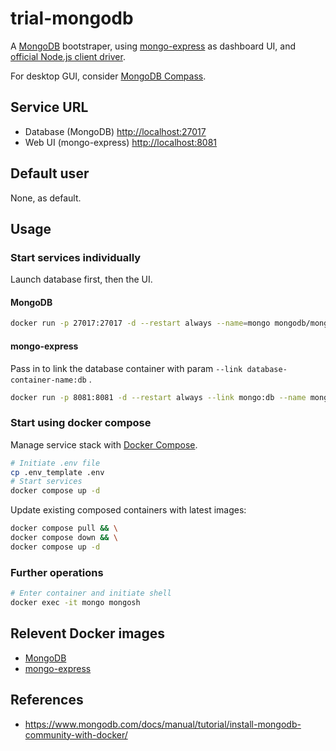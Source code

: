 # trial-mongodb

A [MongoDB](https://www.mongodb.com/docs/) bootstraper, using [mongo-express](https://github.com/mongo-express/mongo-express) as dashboard UI, and [official Node.js client driver](https://www.mongodb.com/docs/drivers/node/current/quick-start/).

For desktop GUI, consider [MongoDB Compass](https://www.mongodb.com/products/compass).

## Service URL

- Database (MongoDB) [http://localhost:27017](http://localhost:27017)
- Web UI (mongo-express) [http://localhost:8081](http://localhost:8081)

## Default user

None, as default.

## Usage

### Start services individually

Launch database first, then the UI.

#### MongoDB

```bash
docker run -p 27017:27017 -d --restart always --name=mongo mongodb/mongodb-community-server:latest
```

#### mongo-express

Pass in to link the database container with param `--link database-container-name:db` .

```bash
docker run -p 8081:8081 -d --restart always --link mongo:db --name mongo-express mongo-express:latest
```

### Start using docker compose

Manage service stack with [Docker Compose](https://docs.docker.com/compose/).

```bash
# Initiate .env file
cp .env_template .env
# Start services
docker compose up -d
```

Update existing composed containers with latest images:

```bash
docker compose pull && \
docker compose down && \
docker compose up -d
```

### Further operations

```bash
# Enter container and initiate shell
docker exec -it mongo mongosh
```

## Relevent Docker images

- [MongoDB](https://hub.docker.com/r/mongodb/mongodb-community-server)
- [mongo-express](https://hub.docker.com/_/mongo-express/)

## References

- https://www.mongodb.com/docs/manual/tutorial/install-mongodb-community-with-docker/
